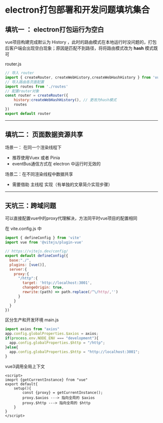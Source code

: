 # electron打包部署和开发问题填坑集合

## 填坑一 ： electron打包运行为空白

vue项目构建完成默认为 History ，此时的路由模式在本地运行时没问题的，打包后客户端会出现空白现象；原因是匹配不到路径，将将路由模式改为 **hash** 模式既可

router.js

```js
// 导入 router
import { createRouter, createWebHistory,createWebHashHistory } from 'vue-router'
// 导入路由各页面配置
import routes from './routes'
// 配置router对象
const router = createRouter({
    history:createWebHashHistory(), // 更改为hash模式
    routes
})
export default router
```

---

## 填坑二： 页面数据资源共享

场景一： 在同一个渲染线程下

- 推荐使用Vuex 或者 Pinia
- eventBus通信方式在 electron 中运行时无效的

场景二：在不同渲染线程中数据共享

- 需要借助 主线程 实现（有单独的文章简介实现步骤）

---

## 天坑三：跨域问题

可以直接配置vue中的proxy代理解决，方法同平时vue项目的配置相同

在 vite.config.js 中

```javascript
import { defineConfig } from 'vite'
import vue from '@vitejs/plugin-vue'

// https://vitejs.dev/config/
export default defineConfig({
  base:"./",
  plugins: [vue()],
  server:{
    proxy:{
      "/http":{
        target: 'http://localhost:3001',
        changeOrigin: true,
        rewrite:(path) => path.replace(/^\/http/,'')
      }
    }
  }
})

```

区分生产和开发环境 main.js

```javascript
import axios from "axios"
app.config.globalProperties.$axios = axios;
if(process.env.NODE_ENV === "development"){
  app.config.globalProperties.$http = "/http";
}else{
  app.config.globalProperties.$http = "http://localhost:3001";
}
```

vue3调用全局上下文

```vue
<script>
imoprt {getCurrentInstance} from "vue"
export default{
    setup(){
        const {proxy} = getCurrentInstance();
        proxy.$axios ---> 指向全局的 $axios
        proxy.$http ---> 指向全局的 $http
    }
}
</script>
```

